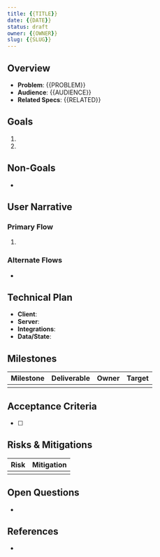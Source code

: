 ```yaml
---
title: {{TITLE}}
date: {{DATE}}
status: draft
owner: {{OWNER}}
slug: {{SLUG}}
---
```


## Overview
- **Problem**: {{PROBLEM}}
- **Audience**: {{AUDIENCE}}
- **Related Specs**: {{RELATED}}

## Goals
1. 
2. 

## Non-Goals
- 

## User Narrative
### Primary Flow
1. 

### Alternate Flows
- 

## Technical Plan
- **Client**: 
- **Server**: 
- **Integrations**: 
- **Data/State**: 

## Milestones
| Milestone | Deliverable | Owner | Target |
| --- | --- | --- | --- |
| | | | |

## Acceptance Criteria
- [ ] 

## Risks & Mitigations
| Risk | Mitigation |
| --- | --- |
| | |

## Open Questions
- 

## References
- 
